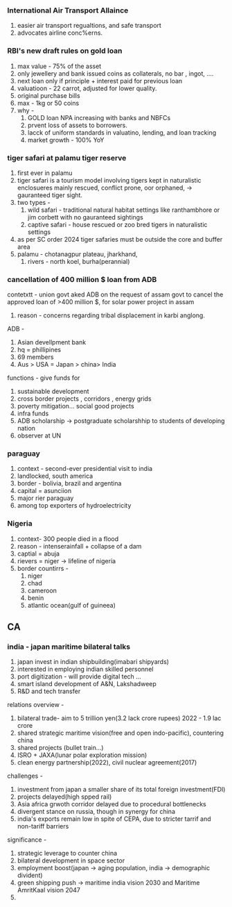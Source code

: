 ### International Air Transport Allaince
1. easier air transport regualtions, and safe transport
2. advocates airline conc%erns.

### RBI's new draft rules on gold loan
1. max value - 75% of the asset
2. only jewellery and bank issued coins as collaterals, no bar , ingot, ....
3. next loan only if principle + interest paid for previous loan
4. valuatioon - 22 carrot, adjusted for lower quality.
5. original purchase bills
6. max - 1kg or 50 coins
7. why  - 
	1. GOLD loan NPA increasing with banks and NBFCs
	2. prvent loss of assets to borrowers.
	3. lacck of uniform standards in valuatino, lending, and loan tracking
	4. market growth - 100% YoY 
### tiger safari  at palamu tiger reserve
1. first ever in palamu
2. tiger safari is a tourism model involving tigers kept in naturalistic enclosueres mainly rescued, conflict prone, oor orphaned, -> gauranteed tiger sight.
3. two types - 
	1. wild safari - traditional natural habitat settings like ranthambhore or jim corbett with no gauranteed sightings
	2. captive safari - house rescued or zoo bred tigers in naturalistic settings
4. as per SC order 2024 tiger safaries must  be outside the core and buffer area
5. palamu - chotanagpur plateau, jharkhand, 
	1. rivers - north koel, burha(perannial)
### cancellation of 400 million $ loan from ADB
contetxtt - union govt aked ADB on the request of assam govt to cancel the approved loan of >400 million $, for solar power project in assam
1. reason - concerns regarding tribal displacement in karbi anglong.

ADB - 
1. Asian devellpment bank
2. hq = phillipines
3. 69 members
4. Aus > USA = Japan > china> India

functions - give funds for
1. sustainable development
2. cross border projects , corridors , energy grids
3. poverty mitigation... social good projects
4. infra funds
5. ADB scholarship -> postgraduate scholarshhip to students of developing nation
6. observer at UN
### paraguay
1. context - second-ever presidential visit to india
2. landlocked, south america
3. border - bolivia, brazil and argentina
4. capital = asunciion 
5. major rier paraguay
6. among top exporters of hydroelectricity

### Nigeria
1. context- 300 people died in a flood
2. reason - intenserainfall + collapse of a dam
3. captial = abuja
4. rievers = niger -> lifeline of nigeria
5. border countirrs - 
	1. niger
	2. chad
	3. cameroon
	4. benin
	5. atlantic ocean(gulf of guineea)
## CA
### india - japan maritime bilateral talks
1. japan invest in indian shipbuilding(imabari shipyards)
2. interested in employing indian skilled personnel
3. port digitization - will provide digital tech ...
4. smart island development of A&N, Lakshadweep
5. R&D and tech transfer

relations overview - 
1. bilateral trade- aim to 5 trillion yen(3.2 lack crore rupees) 2022 - 1.9 lac crore
2. shared strategic maritime vision(free and open indo-pacific), countering china
3. shared projects (bullet train...)
4. ISRO  + JAXA(lunar polar exploration mission)
5. clean energy partnership(2022), civil nuclear agreement(2017)

challenges - 
1. investment from japan a smaller share of its total foreign investment(FDI)
2. projects delayed(high spped rail)
3. Asia africa grwoth corridor delayed due to procedural bottlenecks
4. divergent stance on russia, though in synergy for china
5. india's exports remain low in spite of CEPA, due to stricter tarrif and non-tariff barriers

significance - 
1. strategic leverage to counter china
2. bilateral development in space sector
3. employment boost(japan -> aging population, india -> demographic divident)
4. green shipping push -> maritime india vision 2030 and Maritime AmritKaal vision 2047
5. 